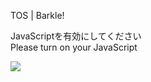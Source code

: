 TOS | Barkle!

JavaScriptを有効にしてください  
Please turn on your JavaScript

![](/static-assets/splash.png?1732820146819)